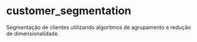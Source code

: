 # customer_segmentation
Segmentação de clientes utilizando algoritmos de agrupamento e redução de dimensionalidade.
